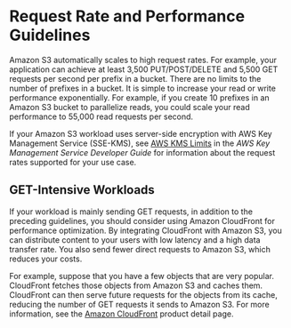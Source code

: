 # Request Rate and Performance Guidelines<a name="request-rate-perf-considerations"></a>

Amazon S3 automatically scales to high request rates\. For example, your application can achieve at least 3,500 PUT/POST/DELETE and 5,500 GET requests per second per prefix in a bucket\. There are no limits to the number of prefixes in a bucket\. It is simple to increase your read or write performance exponentially\. For example, if you create 10 prefixes in an Amazon S3 bucket to parallelize reads, you could scale your read performance to 55,000 read requests per second\.

If your Amazon S3 workload uses server\-side encryption with AWS Key Management Service \(SSE\-KMS\), see [AWS KMS Limits](http://docs.aws.amazon.com/kms/latest/developerguide/limits.html) in the *AWS Key Management Service Developer Guide* for information about the request rates supported for your use case\.

## GET\-Intensive Workloads<a name="get-workload-considerations"></a>

If your workload is mainly sending GET requests, in addition to the preceding guidelines, you should consider using Amazon CloudFront for performance optimization\. By integrating CloudFront with Amazon S3, you can distribute content to your users with low latency and a high data transfer rate\. You also send fewer direct requests to Amazon S3, which reduces your costs\. 

For example, suppose that you have a few objects that are very popular\. CloudFront fetches those objects from Amazon S3 and caches them\. CloudFront can then serve future requests for the objects from its cache, reducing the number of GET requests it sends to Amazon S3\. For more information, see the [Amazon CloudFront](https://aws.amazon.com/cloudfront/) product detail page\.